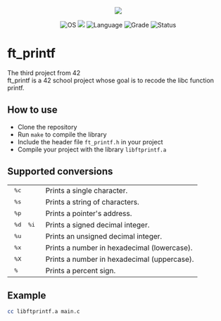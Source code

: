 <p align="center">
    <img src="https://game.42sp.org.br/static/assets/achievements/ft_printfe.png">
</p>

<p align="center">
    <img src="https://img.shields.io/badge/OS-Linux-blue" alt="OS">
    <img src="https://img.shields.io/tokei/lines/github/JoaolSoares/ft_printf_42?color=critical">
    <img src="https://img.shields.io/badge/Language-C%20%7C%20C%2B%2B-orange.svg" alt="Language">
    <img src="https://img.shields.io/badge/Grade-100%2F100-brightgreen.svg" alt="Grade">
    <img src="https://img.shields.io/badge/Status-Completed-brightgreen.svg" alt="Status">
</p>

# ft_printf
The third project from 42<br>
ft_printf is a 42 school project whose goal is to recode the libc function printf.

## How to use
- Clone the repository
- Run `make` to compile the library
- Include the header file `ft_printf.h` in your project
- Compile your project with the library `libftprintf.a`

## Supported conversions
<table>
  <tr><td><kbd>&nbsp;%c&nbsp;</td><td>Prints a single character.</td></tr>
    <tr><td><kbd>&nbsp;%s&nbsp;</td><td>Prints a string of characters.</td></tr>
    <tr><td><kbd>&nbsp;%p&nbsp;</td><td>Prints a pointer's address.</td></tr>
    <tr><td><kbd>&nbsp;%d&nbsp;&nbsp;%i&nbsp;</td><td>Prints a signed decimal integer.</td></tr>
    <tr><td><kbd>&nbsp;%u&nbsp;</td><td>Prints an unsigned decimal integer.</td></tr>
    <tr><td><kbd>&nbsp;%x&nbsp;</td><td>Prints a number in hexadecimal (lowercase).</td></tr>
    <tr><td><kbd>&nbsp;%X&nbsp;</td><td>Prints a number in hexadecimal (uppercase).</td></tr>
    <tr><td><kbd>&nbsp;%&nbsp;</td><td>Prints a percent sign.</td></tr>
</table>

## Example
```bash
cc libftprintf.a main.c
```
